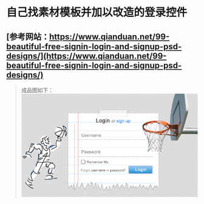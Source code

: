 # 自己找素材模板并加以改造的登录控件
## [参考网站：https://www.qianduan.net/99-beautiful-free-signin-login-and-signup-psd-designs/](https://www.qianduan.net/99-beautiful-free-signin-login-and-signup-psd-designs/)
> 成品图如下：
![登录控件设计](https://raw.githubusercontent.com/EasonQXF/Interface_design/master/images/paper-login-form.png)
